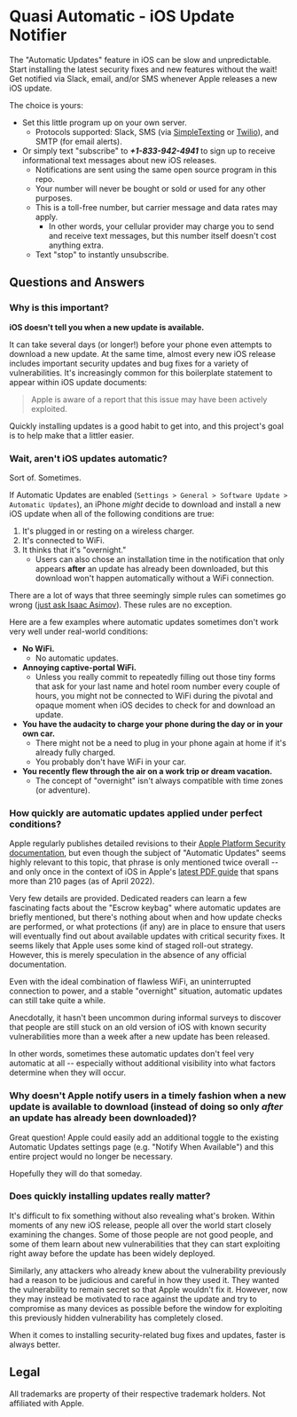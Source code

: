 # Quasi Automatic - iOS Update Notifier

The "Automatic Updates" feature in iOS can be slow and unpredictable. Start installing the latest security fixes and new features without the wait! Get notified via Slack, email, and/or SMS whenever Apple releases a new iOS update.

The choice is yours:
* Set this little program up on your own server.
  * Protocols supported: Slack, SMS (via [SimpleTexting](https://simpletexting.com/) or [Twilio](https://www.twilio.com/sms)), and SMTP (for email alerts).
* Or simply text "subscribe" to ***+1-833-942-4941*** to sign up to receive informational text messages about new iOS releases.
  * Notifications are sent using the same open source program in this repo.
  * Your number will never be bought or sold or used for any other purposes.
  * This is a toll-free number, but carrier message and data rates may apply.
    * In other words, your cellular provider may charge you to send and receive text messages, but this number itself doesn't cost anything extra.
  * Text "stop" to instantly unsubscribe.

## Questions and Answers

### Why is this important?

**iOS doesn't tell you when a new update is available.**

It can take several days (or longer!) before your phone even attempts to download a new update. At the same time, almost every new iOS release includes important security updates and bug fixes for a variety of vulnerabilities. It's increasingly common for this boilerplate statement to appear within iOS update documents:

> Apple is aware of a report that this issue may have been actively exploited.

Quickly installing updates is a good habit to get into, and this project's goal is to help make that a littler easier.

### Wait, aren't iOS updates automatic?

Sort of. Sometimes.

If Automatic Updates are enabled (`Settings > General > Software Update > Automatic Updates`), an iPhone *might* decide to download and install a new iOS update when all of the following conditions are true:

1. It's plugged in or resting on a wireless charger.
2. It's connected to WiFi.
3. It thinks that it's "overnight."
   * Users can also chose an installation time in the notification that only appears **after** an update has already been downloaded, but this download won't happen automatically without a WiFi connection.

There are a lot of ways that three seemingly simple rules can sometimes go wrong ([just ask Isaac Asimov](https://en.wikipedia.org/wiki/Three_Laws_of_Robotics)). These rules are no exception.

Here are a few examples where automatic updates sometimes don't work very well under real-world conditions:

* **No WiFi.**
  * No automatic updates.
* **Annoying captive-portal WiFi.**
  * Unless you really commit to repeatedly filling out those tiny forms that ask for your last name and hotel room number every couple of hours, you might not be connected to WiFi during the pivotal and opaque moment when iOS decides to check for and download an update.
* **You have the audacity to charge your phone during the day or in your own car.**
  * There might not be a need to plug in your phone again at home if it's already fully charged.
  * You probably don't have WiFi in your car.
* **You recently flew through the air on a work trip or dream vacation.**
  * The concept of "overnight" isn't always compatible with time zones (or adventure).

### How quickly are automatic updates applied under perfect conditions?

Apple regularly publishes detailed revisions to their [Apple Platform Security documentation](https://support.apple.com/guide/security/welcome/web), but even though the subject of "Automatic Updates" seems highly relevant to this topic, that phrase is only mentioned twice overall -- and only once in the context of iOS in Apple's [latest PDF guide](https://manuals.info.apple.com/MANUALS/1000/MA1902/en_US/apple-platform-security-guide.pdf) that spans more than 210 pages (as of April 2022).

Very few details are provided. Dedicated readers can learn a few fascinating facts about the "Escrow keybag" where automatic updates are briefly mentioned, but there's nothing about when and how update checks are performed, or what protections (if any) are in place to ensure that users will eventually find out about available updates with critical security fixes. It seems likely that Apple uses some kind of staged roll-out strategy. However, this is merely speculation in the absence of any official documentation.

Even with the ideal combination of flawless WiFi, an uninterrupted connection to power, and a stable "overnight" situation, automatic updates can still take quite a while.

Anecdotally, it hasn't been uncommon during informal surveys to discover that people are still stuck on an old version of iOS with known security vulnerabilities more than a week after a new update has been released.

In other words, sometimes these automatic updates don't feel very automatic at all -- especially without additional visibility into what factors determine when they will occur.

### Why doesn't Apple notify users in a timely fashion when a new update is available to download (instead of doing so only *after* an update has already been downloaded)?

Great question! Apple could easily add an additional toggle to the existing Automatic Updates settings page (e.g. "Notify When Available") and this entire project would no longer be necessary.

Hopefully they will do that someday.

### Does quickly installing updates really matter?

It's difficult to fix something without also revealing what's broken. Within moments of any new iOS release, people all over the world start closely examining the changes. Some of those people are not good people, and some of them learn about new vulnerabilities that they can start exploiting right away before the update has been widely deployed.

Similarly, any attackers who already knew about the vulnerability previously had a reason to be judicious and careful in how they used it. They wanted the vulnerability to remain secret so that Apple wouldn't fix it. However, now they may instead be motivated to race against the update and try to compromise as many devices as possible before the window for exploiting this previously hidden vulnerability has completely closed. 

When it comes to installing security-related bug fixes and updates, faster is always better.

## Legal

All trademarks are property of their respective trademark holders. Not affiliated with Apple.
